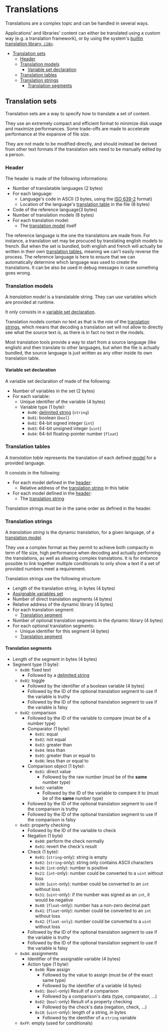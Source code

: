 # Translations

Translations are a complex topic and can be handled in several ways.

Applications' and libraries' content can either be translated using a custom way (e.g. a translation framework), or by using the system's [builtin translation library, `i18n`](./libraries.md#system-library-modules).

- [Translation sets](#translation-sets)
  - [Header](#header)
  - [Translation models](#translation-models)
    - [Variable set declaration](#variable-set-declaration)
  - [Translation tables](#translation-tables)
  - [Translation strings](#translation-strings)
    - [Translation segments](#translation-segments)

## Translation sets

Translation sets are a way to specify how to translate a set of content.

They use an extremely compact and efficient format to minimize disk usage and maximize performances. Some trade-offs are made to accelerate performance at the expansve of file size.

They are not made to be modified directly, and should instead be derived from other text formats if the translation sets need to be manually edited by a person.

### Header

The header is made of the following informations:

- Number of translatable languages (2 bytes)
- For each language:
  - Language's code in ASCII (3 bytes, using the [ISO 639-2](https://en.wikipedia.org/wiki/ISO_639-2) format)
  - Location of the language's [translation table](#translation-tables) in the file (8 bytes)
- Code of the reference language(3 bytes)
- Number of translation models (8 bytes)
- For each translation model:
  - The [translation model](#translation-models) itself

The reference language is the one the translations are made from. For instance, a translation set may be procuced by translating english models to french. But when the set is bundled, both english and french will actually be written in their own [translation tables](#translation-tables), meaning we can't easily reverse the process. The reference language is here to ensure that we can automatically determine which language was used to create the translations. It can be also be used in debug messages in case something goes wrong.

### Translation models

A _translation model_ is a translatable string. They can use variables which are provided at runtime.

It only consists in a [variable set declaration](#variable-set-declaration).

Translation models contain no text as that is the role of the [translation strings](#translation-strings), which means that decoding a translation set will not allow to directly see what the source text is, as there is in fact no text in the models.

Most translation tools provide a way to start from a source language (like english) and then translate to other languages, but when the file is actually bundled, the source language is just written as any other inside its own translation table.

#### Variable set declaration

A variable set declaration of made of the following:

- Number of variables in the set (2 bytes)
- For each variable:
  - Unique identifier of the variable (4 bytes)
  - Variable type (1 byte):
    - `0x00`: [delimited string](kernel/data-structures.md#delimited-strings) (`string`)
    - `0x01`: boolean (`bool`)
    - `0x02`: 64-bit signed integer (`int`)
    - `0x03`: 64-bit unsigned integer (`uint`)
    - `0x04`: 64-bit floating-pointer number (`float`)

### Translation tables

A _translation table_ represents the translation of each defined [model](#translation-models) for a provided language.

It consists in the following:

- For each model defined in the [header](#header):
  - Relative address of the [translation string](#translation-strings) in this table
- For each model defined in the [header](#header):
  - The [translation string](#translation-strings)

Translation strings must be in the same order as defined in the header.

### Translation strings

A _translation string_ is the dynamic translation, for a given language, of a [translation model](#translation-models).

They use a complex format as they permit to achieve both compacity in term of file size, high performance when decoding and actually performing the translations, as well as allowing complex translations. It is for instance possible to link together multiple conditionals to only show a text if a set of provided numbers meet a requirement.

Translation strings use the following structure:

- Length of the translation string, in bytes (4 bytes)
- [Assignable variables set](#variable-set-declaration)
- Number of direct translation segments (4 bytes)
- Relative address of the dynamic library (4 bytes)
- For each translation segment:
  - [Translation segment](#translation-segments)
- Number of optional translation segments in the dynamic library (4 bytes)
- For each optional translation segments:
  - Unique identifier for this segment (4 bytes)
  - [Translation segment](#translation-segments)

#### Translation segments

- Length of the segment in bytes (4 bytes)
- Segment type (1 byte):
  - `0x00`: fixed text
    - Followed by a [delimited string](kernel/data-structures.md#delimited-strings)
  - `0x01`: toggle
    - Followed by the identifier of a boolean variable (4 bytes)
    - Followed by the ID of the optional translation segment to use if the variable is truthy
    - Followed by the ID of the optional translation segment to use if the variable is falsy
  - `0x02`: comparison
    - Followed by the ID of the variable to compare (must be of a number type)
    - Comparator (1 byte):
      - `0x01`: equal
      - `0x02`: not equal
      - `0x03`: greater than
      - `0x04`: less than
      - `0x05`: greater than or equal to
      - `0x06`: less than or equal to
    - Comparison object (1 byte):
      - `0x01`: direct value
        - Followed by the raw number (must be of the **same** number type)
      - `0x02`: variable
        - Followed by the ID of the variable to compare it to (must be of the **same** number type)
    - Followed by the ID of the optional translation segment to use if the comparison is truthy
    - Followed by the ID of the optional translation segment to use if the comparison is falsy
  - `0x03`: property checking
    - Followed by the ID of the variable to check
    - Negation (1 byte)
      - `0x00`: perform the check normally
      - `0x01`: revert the check's result
    - Check (1 byte):
      - `0x01`: (`string`-only): string is empty
      - `0x02`: (`string`-only): string only contains ASCII characters
      - `0x20`: (`int`-only): number is positive
      - `0x21`: (`int`-only): number could be converted to a `uint` without loss
      - `0x30`: (`uint`-only): number could be converted to an `int` without loss
      - `0x31`: (`uint`-only): if the number was signed as an `int`, it would be negative
      - `0x40`: (`float`-only): number has a non-zero decimal part
      - `0x41`: (`float`-only): number could be converted to an `int` without loss
      - `0x42`: (`float-only`): number could be converted to a `uint` without loss
    - Followed by the ID of the optional translation segment to use if the variable is truthy
    - Followed by the ID of the optional translation segment to use if the variable is falsy
  - `0x04`: assignments
    - Identifier of the assignable variable (4 bytes)
    - Action type (1 byte):
      - `0x00`: Raw assign
        - Followed by the value to assign (must be of the exact same type)
        - Followed by the identifier of a variable (4 bytes)
      - `0x01`: (`bool`-only) Result of a comparison
        - Followed by a comparison's data (type, comparator, ...)
      - `0x02`: (`bool`-only) Result of a property checking
        - Followed by the check's data (negation, check, ...)
      - `0x10`: (`uint`-only): length of a string, in bytes
        - Followed by the identifier of a `string` variable
  - `0xFF`: empty (used for conditionals)